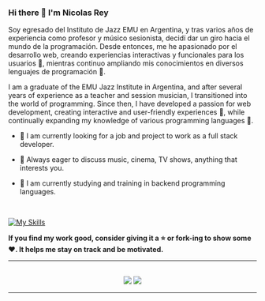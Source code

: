 

### Hi there 👋 I'm Nicolas Rey


Soy egresado del Instituto de Jazz EMU en Argentina, y tras varios años de experiencia como profesor y músico sesionista, decidí dar un giro hacia el mundo de la programación. Desde entonces, me he apasionado por el desarrollo web, creando experiencias interactivas y funcionales para los usuarios 🚀, mientras continuo ampliando mis conocimientos en diversos lenguajes de programación 📜.

I am a graduate of the EMU Jazz Institute in Argentina, and after several years of experience as a teacher and session musician, I transitioned into the world of programming. Since then, I have developed a passion for web development, creating interactive and user-friendly experiences 🚀, while continually expanding my knowledge of various programming languages 📜.



- 🔭 I am currently looking for a job and project to work as a full stack developer.

- 💬 Always eager to discuss music, cinema, TV shows, anything that interests you.

- 🌱 I am currently studying and training in backend programming languages.

</br>


[![My Skills](https://skillicons.dev/icons?i=js,html,css,react,python)](https://skillicons.dev)




    
    
**If you find my work good, consider giving it a :star: or fork-ing to show some :heart:. It helps me stay on track and be motivated.**
<hr>
<p align="center">
<br>	
<a target="_blank" href="https://www.linkedin.com/in/nanorey"><img src="https://img.shields.io/badge/-LinkedIn-0077B5?style=for-the-badge&logo=Linkedin&logoColor=white"></img></a>
<a target="_blank" href="mailto:nanhoirey94@gmail.com"><img src="https://img.shields.io/badge/-Gmail-D14836?style=for-the-badge&logo=Gmail&logoColor=white"></img></a>

<br>
</p>

-----


